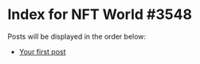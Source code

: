 # Index for NFT World #3548
Posts will be displayed in the order below:

- [Your first post](./001-first.md)


